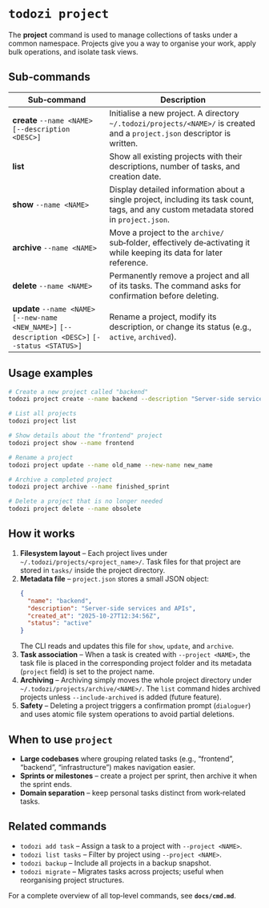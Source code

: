 # `todozi project`

The **project** command is used to manage collections of tasks under a common namespace. Projects give you a way to organise your work, apply bulk operations, and isolate task views.

## Sub‑commands

| Sub‑command | Description |
|-------------|-------------|
| **create** `--name <NAME>` `[--description <DESC>]` | Initialise a new project. A directory `~/.todozi/projects/<NAME>/` is created and a `project.json` descriptor is written. |
| **list** | Show all existing projects with their descriptions, number of tasks, and creation date. |
| **show** `--name <NAME>` | Display detailed information about a single project, including its task count, tags, and any custom metadata stored in `project.json`. |
| **archive** `--name <NAME>` | Move a project to the `archive/` sub‑folder, effectively de‑activating it while keeping its data for later reference. |
| **delete** `--name <NAME>` | Permanently remove a project and all of its tasks. The command asks for confirmation before deleting. |
| **update** `--name <NAME>` `[--new-name <NEW_NAME>]` `[--description <DESC>]` `[--status <STATUS>]` | Rename a project, modify its description, or change its status (e.g., `active`, `archived`). |

## Usage examples

```sh
# Create a new project called "backend"
todozi project create --name backend --description "Server‑side services and APIs"

# List all projects
todozi project list

# Show details about the "frontend" project
todozi project show --name frontend

# Rename a project
todozi project update --name old_name --new-name new_name

# Archive a completed project
todozi project archive --name finished_sprint

# Delete a project that is no longer needed
todozi project delete --name obsolete
```

## How it works

1. **Filesystem layout** – Each project lives under `~/.todozi/projects/<project_name>/`. Task files for that project are stored in `tasks/` inside the project directory.
2. **Metadata file** – `project.json` stores a small JSON object:
   ```json
   {
     "name": "backend",
     "description": "Server‑side services and APIs",
     "created_at": "2025-10-27T12:34:56Z",
     "status": "active"
   }
   ```
   The CLI reads and updates this file for `show`, `update`, and `archive`.
3. **Task association** – When a task is created with `--project <NAME>`, the task file is placed in the corresponding project folder and its metadata (`project` field) is set to the project name.
4. **Archiving** – Archiving simply moves the whole project directory under `~/.todozi/projects/archive/<NAME>/`. The `list` command hides archived projects unless `--include-archived` is added (future feature).
5. **Safety** – Deleting a project triggers a confirmation prompt (`dialoguer`) and uses atomic file system operations to avoid partial deletions.

## When to use `project`

- **Large codebases** where grouping related tasks (e.g., “frontend”, “backend”, “infrastructure”) makes navigation easier.
- **Sprints or milestones** – create a project per sprint, then archive it when the sprint ends.
- **Domain separation** – keep personal tasks distinct from work‑related tasks.

## Related commands

- `todozi add task` – Assign a task to a project with `--project <NAME>`.
- `todozi list tasks` – Filter by project using `--project <NAME>`.
- `todozi backup` – Include all projects in a backup snapshot.
- `todozi migrate` – Migrates tasks across projects; useful when reorganising project structures.

For a complete overview of all top‑level commands, see **`docs/cmd.md`**.
